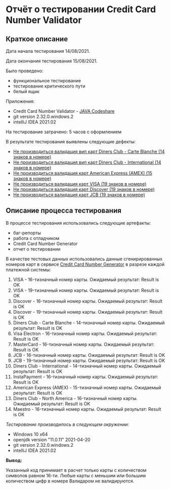 # Отчёт о тестировании **Credit Card Number Validator**

## Краткое описание

Дата начала тестирования 14/08/2021. 

Дата окончания тестирования 15/08/2021. 

Было проведено:

* функциональное тестирование
* тестирование критического пути
* белый ящик

Приложения:
* Credit Card Number Validator - [JAVA Codeshare](https://codeshare.io/EBoeDv) 
* git version 2.32.0.windows.2
* intelliJ IDEA 2021.02

На тестирование затрачено: 5 часов с оформлением

В результате тестирования выявлены следующие дефекты:
* [Не производиться валидация вип карт Diners Club - Carte Blanche (14 знаков в номере)](https://github.com/greengrover/Credit-Card-Number-Validator/issues/1)
* [Не производиться валидация вип карт Diners Club - International (14 знаков в номере)](https://github.com/greengrover/Credit-Card-Number-Validator/issues/2)
* [Не производиться валидация карт American Express (AMEX) (15 знаков в номере)](https://github.com/greengrover/Credit-Card-Number-Validator/issues/3)
* [Не производиться валидация карт VISA (19 знаков в номере)](https://github.com/greengrover/Credit-Card-Number-Validator/issues/4)
* [Не производиться валидация карт Discover (19 знаков в номере)](https://github.com/greengrover/Credit-Card-Number-Validator/issues/5)
* [Не производиться валидация карт JCB (19 знаков в номере)](https://github.com/greengrover/Credit-Card-Number-Validator/issues/6)

## Описание процесса тестирования

В процессе тестирования использовались следующие артефакты:
* баг-репорты
* работа с отладчиком
* Credit Card Number Generator
* отчет о тестировании


В качестве тестовых данных использовались данные сгенирированных номеров карт в сервисе [Credit Card Number Generator](https://www.freeformatter.com/credit-card-number-generator-validator.html) в разрезе каждой платежной системы:
1. VISA - 16-тизначный номер карты. Ожидаемый результат: Result is OK
1. VISA - 19-тизначный номер карты. Ожидаемый результат: Result is OK
1. Discover - 16-тизначный номер карты. Ожидаемый результат: Result is OK
1. Discover - 19-тизначный номер карты. Ожидаемый результат: Result is OK
1. Diners Club - Carte Blanche - 14-тизначный номер карты. Ожидаемый результат: Result is OK
1. Visa Electron - 16-тизначный номер карты. Ожидаемый результат: Result is OK
1. MasterCard - 16-тизначный номер карты. Ожидаемый результат: Result is OK
1. JCB - 16-тизначный номер карты. Ожидаемый результат: Result is OK
1. JCB - 19-тизначный номер карты. Ожидаемый результат: Result is OK
1. Diners Club - International - 14-тизначный номер карты. Ожидаемый результат: Result is OK
1. InstaPayment - 16-тизначный номер карты. Ожидаемый результат: Result is OK
1. American Express (AMEX) - 15-тизначный номер карты. Ожидаемый результат: Result is OK
1. Diners Club - North America - 16-тизначный номер карты. Ожидаемый результат: Result is OK
1. Maestro - 16-тизначный номер карты. Ожидаемый результат: Result is OK

*Тестирование производилось в следующем окружении:*
* Windows 10 х64
* openjdk version "11.0.11" 2021-04-20
* git version 2.32.0.windows.2
* intelliJ IDEA 2021.02

**Вывод:**

Указанный код принимает в расчет только карты с количеством символов равном 16-ти. Любые карты с меньшим или большим количеством цифр в номере Валидаром не валидируются. 